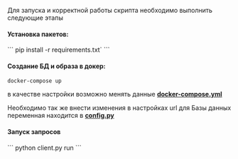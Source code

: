 Для запуска и корректной работы скрипта необходимо выполнить следующие этапы
<h4> Установка пакетов:</h4>
```
pip install -r requirements.txt`
```

<h4> Создание БД и образа в докер:</h4>

```
docker-compose up
```
в качестве настройки возможно менять данные **[docker-compose.yml](docker-compose.yml)**

Необходимо так же внести изменения в настройках url для Базы данных
переменная находится в **[config.py](config.py)**

<h4>Запуск запросов</h4>
```
python client.py run
```